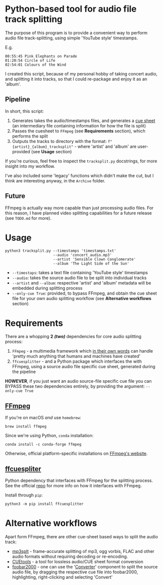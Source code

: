 # Python-based tool for audio file track splitting
The purpose of this program is to provide a convenient way to perform audio file track-splitting, using simple 'YouTube style' timestamps. 

E.g.
```
00:55:45 Pink Elephants on Parade
01:20:54 Circle of Life
02:54:01 Colours of the Wind
```

I created this script, because of my personal hobby of taking concert audio, and splitting it into tracks, so that I could re-package and enjoy it as an 'album'. 

## Pipeline
In short, this script:
1) Generates takes the audio/timestamps files, and generates a [cue sheet](https://en.wikipedia.org/wiki/Cue_sheet_(computing)) (an intermediary file containing information for how the file is split)
2) Passes the cuesheet to `FFmpeg` (see **Requirements** section), which performs the split
3) Outputs the tracks to directory with the format: `f"{artist}_{album}_tracksplit"` - where 'artist' and 'album' are user-provided (see **Usage** section)

If you're curious, feel free to inspect the `tracksplit.py` docstrings, for more insight into my workflow. 

I've also included some 'legacy' functions which didn't make the cut, but I think are interesting anyway, in the `Archive` folder.

## Future
FFmpeg is actually way more capable than just processing audio files. For this reason, I have planned video splitting capabilities for a future release (see `TODO.md` for more).
# Usage
```shell
python3 tracksplit.py --timestamps 'timestamps.txt' 
                      --audio 'concert_audio.mp3'
                      --artist 'Sensible Clown Conglomerate'
                      --album 'The Light Side of the Sun'
```

* `--timestaps`: takes a text file containing 'YouTube style' timestamps 
* `--audio`: takes the source audio file to be split into individual tracks
* `--artist` and `--album`: respective 'artist' and 'album' metadata will be embedded during splitting process
* `--only-cue True`: provided, to bypass FFmpeg, and obtain the cue sheet file for your own audio splitting workflow (see **Alternative workflows** section)

# Requirements
There are a whopping **2** ***(two)*** dependencies for core audio splitting process:
1) `FFmpeg` - a multimedia framework which [in their own words](https://ffmpeg.org/about.html) can handle 'pretty much anything that humans and machines have created'
2) `ffcuesplitter` - and a Python package which interfaces the with FFmpeg, using a source audio file specific cue sheet, generated during the pipeline   

**HOWEVER**, if you just want an audio source-file specific cue file you can BYPASS these two dependencies entirely, by providing the argument: `--only-cue True`

## [FFmpeg](https://ffmpeg.org/)
If you're on macOS *and* use `homebrew`:
```shell
brew install ffmpeg
``` 
Since we're using Python, `conda` installation:
```shell
conda install -c conda-forge ffmpeg
```
Otherwise, official platform-specific installations on [FFmpeg's website](https://ffmpeg.org/download.html).

## [ffcuespliter](https://pypi.org/project/ffcuesplitter/)

Python dependency that interfaces with FFmpeg for the splitting process. See the official [repo](https://github.com/jeanslack/FFcuesplitter) for more info on how it interfaces with FFmpeg. 

Install through `pip`:
```shell
python3 -m pip install ffcuesplitter 
```

# Alternative workflows
Apart form FFmpeg, there are other cue-sheet based ways to split the audio track:
- [mp3splt](https://github.com/mp3splt/mp3splt) - frame-accurate splitting of mp3, ogg vorbis, FLAC and other audio formats without requiring decoding or re-encoding. 
- [CUEtools](https://github.com/gchudov/cuetools.net) - a tool for lossless audio/CUE sheet format conversion
- [foobar2000](https://www.foobar2000.org/) - one can use the '[Converter](https://wiki.hydrogenaud.io/index.php?title=Foobar2000:Converter)' component to split the source audio file, by dragging the respective cue file into foobar2000, highlighting, right-clicking and selecting 'Convert'
